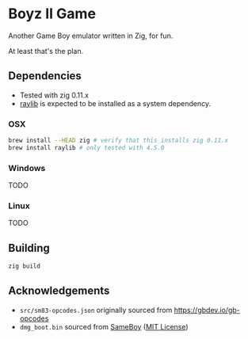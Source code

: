 # Boyz II Game

Another Game Boy emulator written in Zig, for fun.

At least that's the plan.

## Dependencies

- Tested with zig 0.11.x
- [raylib](https://github.com/raysan5/raylib) is expected to be installed as a system dependency.

### OSX

```sh
brew install --HEAD zig # verify that this installs zig 0.11.x
brew install raylib # only tested with 4.5.0
```

### Windows

TODO

### Linux

TODO

## Building

```sh
zig build
```

## Acknowledgements

- `src/sm83-opcodes.json` originally sourced from https://gbdev.io/gb-opcodes
- `dmg_boot.bin` sourced from [SameBoy](https://github.com/LIJI32/SameBoy) ([MIT License](https://github.com/LIJI32/SameBoy/blob/master/LICENSE))
